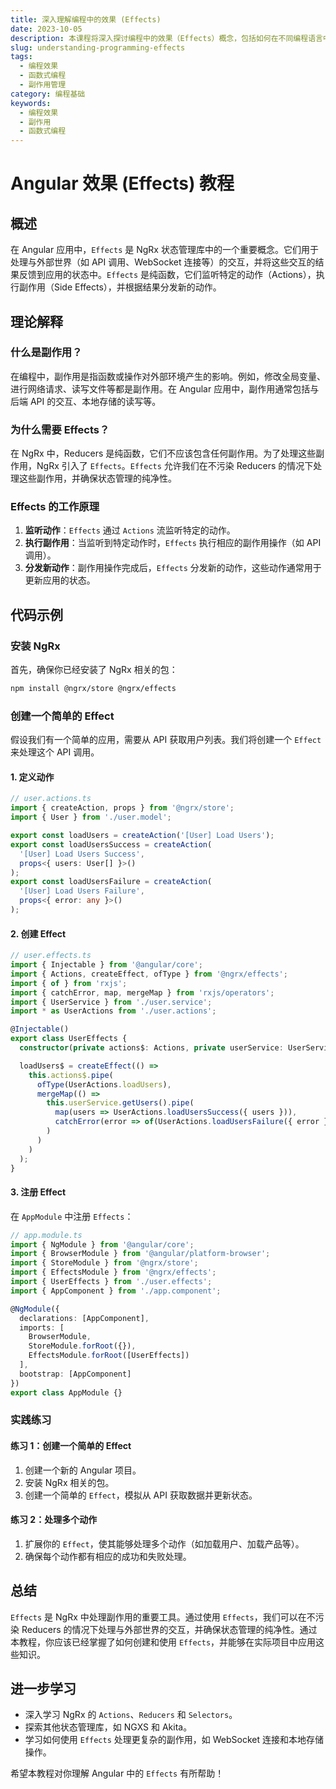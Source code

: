 ```yaml
---
title: 深入理解编程中的效果 (Effects)
date: 2023-10-05
description: 本课程将深入探讨编程中的效果（Effects）概念，包括如何在不同编程语言中实现和管理效果，以及效果在现代编程中的应用。
slug: understanding-programming-effects
tags:
  - 编程效果
  - 函数式编程
  - 副作用管理
category: 编程基础
keywords:
  - 编程效果
  - 副作用
  - 函数式编程
---
```


# Angular 效果 (Effects) 教程

## 概述

在 Angular 应用中，`Effects` 是 NgRx 状态管理库中的一个重要概念。它们用于处理与外部世界（如 API 调用、WebSocket 连接等）的交互，并将这些交互的结果反馈到应用的状态中。`Effects` 是纯函数，它们监听特定的动作（Actions），执行副作用（Side Effects），并根据结果分发新的动作。

## 理论解释

### 什么是副作用？

在编程中，副作用是指函数或操作对外部环境产生的影响。例如，修改全局变量、进行网络请求、读写文件等都是副作用。在 Angular 应用中，副作用通常包括与后端 API 的交互、本地存储的读写等。

### 为什么需要 Effects？

在 NgRx 中，Reducers 是纯函数，它们不应该包含任何副作用。为了处理这些副作用，NgRx 引入了 `Effects`。`Effects` 允许我们在不污染 Reducers 的情况下处理这些副作用，并确保状态管理的纯净性。

### Effects 的工作原理

1. **监听动作**：`Effects` 通过 `Actions` 流监听特定的动作。
2. **执行副作用**：当监听到特定动作时，`Effects` 执行相应的副作用操作（如 API 调用）。
3. **分发新动作**：副作用操作完成后，`Effects` 分发新的动作，这些动作通常用于更新应用的状态。

## 代码示例

### 安装 NgRx

首先，确保你已经安装了 NgRx 相关的包：

```bash
npm install @ngrx/store @ngrx/effects
```

### 创建一个简单的 Effect

假设我们有一个简单的应用，需要从 API 获取用户列表。我们将创建一个 `Effect` 来处理这个 API 调用。

#### 1. 定义动作

```typescript
// user.actions.ts
import { createAction, props } from '@ngrx/store';
import { User } from './user.model';

export const loadUsers = createAction('[User] Load Users');
export const loadUsersSuccess = createAction(
  '[User] Load Users Success',
  props<{ users: User[] }>()
);
export const loadUsersFailure = createAction(
  '[User] Load Users Failure',
  props<{ error: any }>()
);
```

#### 2. 创建 Effect

```typescript
// user.effects.ts
import { Injectable } from '@angular/core';
import { Actions, createEffect, ofType } from '@ngrx/effects';
import { of } from 'rxjs';
import { catchError, map, mergeMap } from 'rxjs/operators';
import { UserService } from './user.service';
import * as UserActions from './user.actions';

@Injectable()
export class UserEffects {
  constructor(private actions$: Actions, private userService: UserService) {}

  loadUsers$ = createEffect(() =>
    this.actions$.pipe(
      ofType(UserActions.loadUsers),
      mergeMap(() =>
        this.userService.getUsers().pipe(
          map(users => UserActions.loadUsersSuccess({ users })),
          catchError(error => of(UserActions.loadUsersFailure({ error })))
        )
      )
    )
  );
}
```

#### 3. 注册 Effect

在 `AppModule` 中注册 `Effects`：

```typescript
// app.module.ts
import { NgModule } from '@angular/core';
import { BrowserModule } from '@angular/platform-browser';
import { StoreModule } from '@ngrx/store';
import { EffectsModule } from '@ngrx/effects';
import { UserEffects } from './user.effects';
import { AppComponent } from './app.component';

@NgModule({
  declarations: [AppComponent],
  imports: [
    BrowserModule,
    StoreModule.forRoot({}),
    EffectsModule.forRoot([UserEffects])
  ],
  bootstrap: [AppComponent]
})
export class AppModule {}
```

### 实践练习

#### 练习 1：创建一个简单的 Effect

1. 创建一个新的 Angular 项目。
2. 安装 NgRx 相关的包。
3. 创建一个简单的 `Effect`，模拟从 API 获取数据并更新状态。

#### 练习 2：处理多个动作

1. 扩展你的 `Effect`，使其能够处理多个动作（如加载用户、加载产品等）。
2. 确保每个动作都有相应的成功和失败处理。

## 总结

`Effects` 是 NgRx 中处理副作用的重要工具。通过使用 `Effects`，我们可以在不污染 Reducers 的情况下处理与外部世界的交互，并确保状态管理的纯净性。通过本教程，你应该已经掌握了如何创建和使用 `Effects`，并能够在实际项目中应用这些知识。

## 进一步学习

- 深入学习 NgRx 的 `Actions`、`Reducers` 和 `Selectors`。
- 探索其他状态管理库，如 NGXS 和 Akita。
- 学习如何使用 `Effects` 处理更复杂的副作用，如 WebSocket 连接和本地存储操作。

希望本教程对你理解 Angular 中的 `Effects` 有所帮助！
